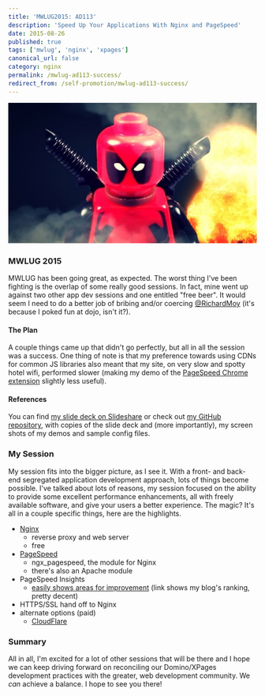 ```yaml
---
title: 'MWLUG2015: AD113'
description: 'Speed Up Your Applications With Nginx and PageSpeed'
date: 2015-08-26
published: true
tags: ['mwlug', 'nginx', 'xpages']
canonical_url: false
category: nginx
permalink: /mwlug-ad113-success/
redirect_from: /self-promotion/mwlug-ad113-success/
---
```


![against two other app dev sessions and free beer?!](./images/angry-deadpool.jpg)

### MWLUG 2015

MWLUG has been going great, as expected. The worst thing I've been fighting is the overlap of some really good sessions. In fact, mine went up against two other app dev sessions and one entitled "free beer". It would seem I need to do a better job of bribing and/or coercing [@RichardMoy](https://twitter.com/richardmoy) (it's because I poked fun at dojo, isn't it?).

#### The Plan

A couple things came up that didn't go perfectly, but all in all the session was a success. One thing of note is that my preference towards using CDNs for common JS libraries also meant that my site, on very slow and spotty hotel wifi, performed slower (making my demo of the [PageSpeed Chrome extension](https://chrome.google.com/webstore/detail/page-speed-insights-with/lanlbpjbalfkflkhegagflkgcfklnbnh?hl=en) slightly less useful).

#### References

You can find [my slide deck on Slideshare](https://www.slideshare.net/edm00se/ad113-speed-up-your-applications-w-nginx-and-pagespeed) or check out [my GitHub repository](https://github.com/edm00se/AD113-Speed-Up-Your-Apps-with-Nginx-and-PageSpeed), with copies of the slide deck and (more importantly), my screen shots of my demos and sample config files.

### My Session

My session fits into the bigger picture, as I see it. With a front- and back-end segregated application development approach, lots of things become possible. I've talked about lots of reasons, my session focused on the ability to provide some excellent performance enhancements, all with freely available software, and give your users a better experience. The magic? It's all in a couple specific things, here are the highlights.

* [Nginx](https://nginx.org/)
  * reverse proxy and web server
  * free
* [PageSpeed](https://developers.google.com/speed/pagespeed/module/)
  * ngx_pagespeed, the module for Nginx
  * there's also an Apache module
* PageSpeed Insights
  * [easily shows areas for improvement](https://developers.google.com/speed/pagespeed/insights/?url=edm00se.io) (link shows my blog's ranking, pretty decent)
* HTTPS/SSL hand off to Nginx
* alternate options (paid)
  * [CloudFlare](https://www.cloudflare.com/)

### Summary

All in all, I'm excited for a lot of other sessions that will be there and I hope we can keep driving forward on reconciling our Domino/XPages development practices with the greater, web development community. We _can_ achieve a balance. I hope to see you there!
